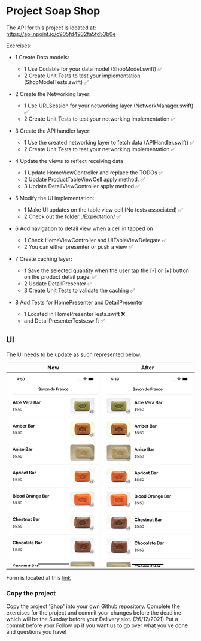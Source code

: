 # Project Soap Shop

The API for this project is located at: https://api.npoint.io/c905fd4932fa5fd53b0e

Exercises:
- 1 Create Data models:
    - 1 Use Codable for your data model (ShopModel.swift) ✅
    - 2 Create Unit Tests to test your implementation (ShopModelTests.swift) ✅
- 2 Create the Networking layer:
    - 1 Use URLSession for your networking layer (NetworkManager.swift) ✅
    - 2 Create Unit Tests to test your networking implementation ✅
- 3 Create the API handler layer:
    - 1 Use the created networking layer to fetch data (APIHandler.swift) ✅
    - 2 Create Unit Tests to test your networking implementation ✅
- 4 Update the views to reflect receiving data
    - 1 Update HomeViewController and replace the TODOs ✅
    - 2 Update ProductTableViewCell apply method. ✅
    - 3 Update DetailViewController apply method ✅
- 5 Modify the UI implementation:
    - 1 Make UI updates on the table view cell (No tests associated) ✅
    - 2 Check out the folder ./Expectation/ ✅
- 6 Add navigation to detail view when a cell in tapped on
    - 1 Check HomeViewController and UITableViewDelegate ✅
    - 2 You can either presenter or push a view ✅
- 7 Create caching layer:
    - 1 Save the selected quantity when the user tap the [-] or [+] button on the product detail page. ✅
    - 2 Update DetailPresenter ✅
    - 3 Create Unit Tests to validate the caching ✅

- 8 Add Tests for HomePresenter and DetailPresenter
    - 1 Located in HomePresenterTests.swift ❌
    -  and DetailPresenterTests.swift ✅

## UI

The UI needs to be update as such represented below. 

Now | After
-- | -- 
<img src="https://github.com/Xodia/ios-101-epitech-2021/blob/main/Shop/Shop/Expectation/Before.png" width="300" /> | <img src="https://github.com/Xodia/ios-101-epitech-2021/blob/main/Shop/Shop/Expectation/After.png" width="300" />


Form is located at this [link](https://docs.google.com/forms/d/1Qn3CR5MWs6z8qiXyBBqNv58V-ScXbLTD8kDOyE797Y4/prefill)

### Copy the project 

Copy the project 'Shop' into your own Github repository.
Complete the exercises for the project and commit your changes before the deadline which will be the Sunday before your Delivery slot. (26/12/2021)
Put a commit before your Follow up if you want us to go over what you've done and questions you have!

